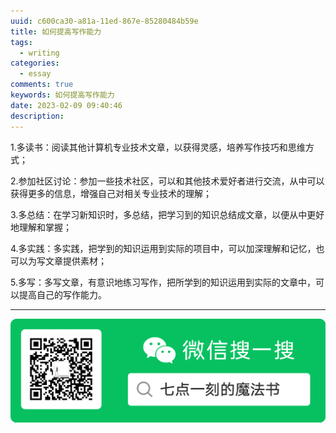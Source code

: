 ```yaml
---
uuid: c600ca30-a81a-11ed-867e-85280484b59e
title: 如何提高写作能力
tags:
  - writing
categories:
  - essay
comments: true
keywords: 如何提高写作能力
date: 2023-02-09 09:40:46
description:
---
```


<!--more-->
<!-- 1. 发布前：删除草稿的 uuid -->
<!-- 2. 发布后：补充tag，category -->

1.多读书：阅读其他计算机专业技术文章，以获得灵感，培养写作技巧和思维方式；

2.参加社区讨论：参加一些技术社区，可以和其他技术爱好者进行交流，从中可以获得更多的信息，增强自己对相关专业技术的理解；

3.多总结：在学习新知识时，多总结，把学习到的知识总结成文章，以便从中更好地理解和掌握；

4.多实践：多实践，把学到的知识运用到实际的项目中，可以加深理解和记忆，也可以为写文章提供素材；

5.多写：多写文章，有意识地练习写作，把所学到的知识运用到实际的文章中，可以提高自己的写作能力。




---
![20200131220947.png](images/leunggeorge.github.io-image-9.png)
